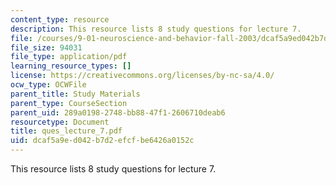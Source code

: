 ```yaml
---
content_type: resource
description: This resource lists 8 study questions for lecture 7.
file: /courses/9-01-neuroscience-and-behavior-fall-2003/dcaf5a9ed042b7d2efcfbe6426a0152c_ques_lecture_7.pdf
file_size: 94031
file_type: application/pdf
learning_resource_types: []
license: https://creativecommons.org/licenses/by-nc-sa/4.0/
ocw_type: OCWFile
parent_title: Study Materials
parent_type: CourseSection
parent_uid: 289a0198-2748-bb88-47f1-2606710deab6
resourcetype: Document
title: ques_lecture_7.pdf
uid: dcaf5a9e-d042-b7d2-efcf-be6426a0152c
---
```

This resource lists 8 study questions for lecture 7.